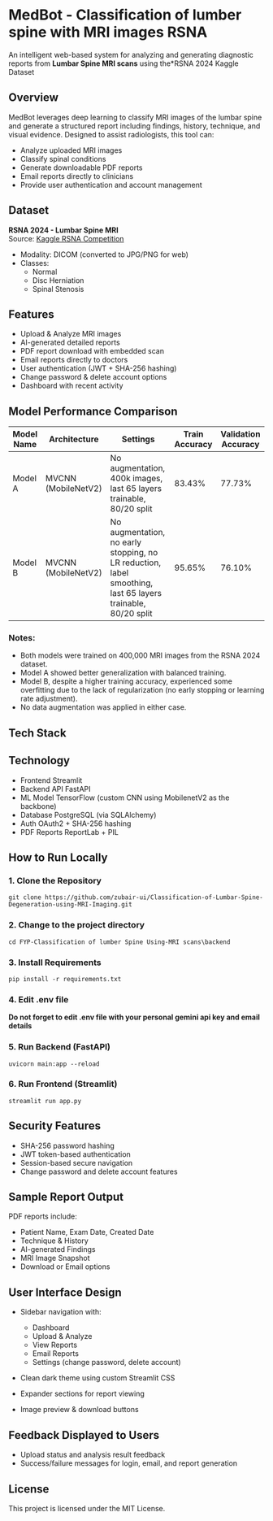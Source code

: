 # MedBot - Classification of lumber spine with MRI images RSNA

An intelligent web-based system for analyzing and generating diagnostic reports from **Lumbar Spine MRI scans** using the\*RSNA 2024 Kaggle Dataset

## Overview

MedBot leverages deep learning to classify MRI images of the lumbar spine and generate a structured report including findings, history, technique, and visual evidence. Designed to assist radiologists, this tool can:

- Analyze uploaded MRI images
- Classify spinal conditions
- Generate downloadable PDF reports
- Email reports directly to clinicians
- Provide user authentication and account management

## Dataset

**RSNA 2024 - Lumbar Spine MRI**  
Source: [Kaggle RSNA Competition](https://www.kaggle.com/c/rsna-2024-lumbar-spine-degenerative-classification)

- Modality: DICOM (converted to JPG/PNG for web)
- Classes:
  - Normal
  - Disc Herniation
  - Spinal Stenosis

## Features

- Upload & Analyze MRI images
- AI-generated detailed reports
- PDF report download with embedded scan
- Email reports directly to doctors
- User authentication (JWT + SHA-256 hashing)
- Change password & delete account options
- Dashboard with recent activity

## Model Performance Comparison

| Model Name | Architecture        | Settings                                                                                                    | Train Accuracy | Validation Accuracy |
| ---------- | ------------------- | ----------------------------------------------------------------------------------------------------------- | -------------- | ------------------- |
| Model A    | MVCNN (MobileNetV2) | No augmentation, 400k images, last 65 layers trainable, 80/20 split                                         | 83.43%         | 77.73%              |
| Model B    | MVCNN (MobileNetV2) | No augmentation, no early stopping, no LR reduction, label smoothing, last 65 layers trainable, 80/20 split | 95.65%         | 76.10%              |

### Notes:

- Both models were trained on 400,000 MRI images from the RSNA 2024 dataset.
- Model A showed better generalization with balanced training.
- Model B, despite a higher training accuracy, experienced some overfitting due to the lack of regularization (no early stopping or learning rate adjustment).
- No data augmentation was applied in either case.

## Tech Stack

## Technology

- Frontend Streamlit
- Backend API FastAPI
- ML Model TensorFlow (custom CNN using MobilenetV2 as the backbone)
- Database PostgreSQL (via SQLAlchemy)
- Auth OAuth2 + SHA-256 hashing
- PDF Reports ReportLab + PIL

## How to Run Locally

### 1. Clone the Repository

`git clone https://github.com/zubair-ui/Classification-of-Lumbar-Spine-Degeneration-using-MRI-Imaging.git`

### 2. Change to the project directory

`cd FYP-Classification of lumber Spine Using-MRI scans\backend`

### 3. Install Requirements

`pip install -r requirements.txt`

### 4. Edit .env file

**Do not forget to edit .env file with your personal gemini api key and email details**

### 5. Run Backend (FastAPI)

`uvicorn main:app --reload`

### 6. Run Frontend (Streamlit)

`streamlit run app.py`

## Security Features

- SHA-256 password hashing
- JWT token-based authentication
- Session-based secure navigation
- Change password and delete account features

## Sample Report Output

PDF reports include:

- Patient Name, Exam Date, Created Date
- Technique & History
- AI-generated Findings
- MRI Image Snapshot
- Download or Email options

## User Interface Design

- Sidebar navigation with:

  - Dashboard
  - Upload & Analyze
  - View Reports
  - Email Reports
  - Settings (change password, delete account)

- Clean dark theme using custom Streamlit CSS
- Expander sections for report viewing
- Image preview & download buttons

## Feedback Displayed to Users

- Upload status and analysis result feedback
- Success/failure messages for login, email, and report generation

## License

This project is licensed under the MIT License.
